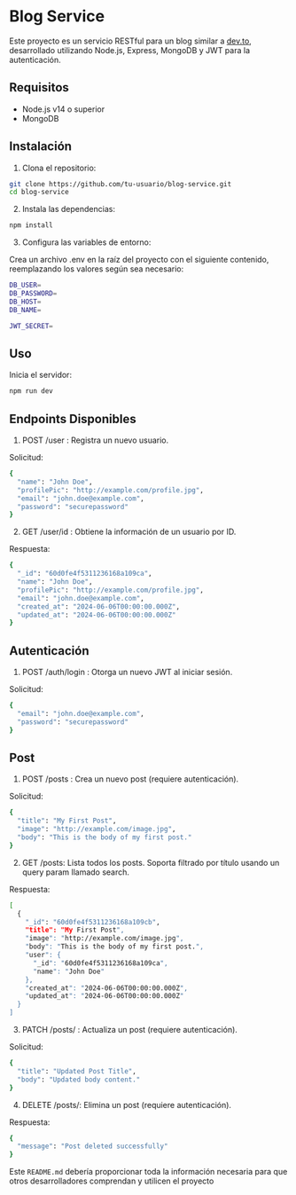# Blog Service

Este proyecto es un servicio RESTful para un blog similar a [dev.to](http://dev.to), desarrollado utilizando Node.js, Express, MongoDB y JWT para la autenticación.

## Requisitos

- Node.js v14 o superior
- MongoDB

## Instalación

1. Clona el repositorio:

```bash
git clone https://github.com/tu-usuario/blog-service.git
cd blog-service
```

2. Instala las dependencias:

```bash
npm install
```

3. Configura las variables de entorno:

Crea un archivo .env en la raíz del proyecto con el siguiente contenido, reemplazando los valores según sea necesario:

```bash
DB_USER=
DB_PASSWORD=
DB_HOST=
DB_NAME=

JWT_SECRET=
```

## Uso

Inicia el servidor:

```bash
npm run dev
```

## Endpoints Disponibles

1. POST /user : Registra un nuevo usuario.

Solicitud:

```bash
{
  "name": "John Doe",
  "profilePic": "http://example.com/profile.jpg",
  "email": "john.doe@example.com",
  "password": "securepassword"
}
```

2. GET /user/id : Obtiene la información de un usuario por ID.

Respuesta:

```bash
{
  "_id": "60d0fe4f5311236168a109ca",
  "name": "John Doe",
  "profilePic": "http://example.com/profile.jpg",
  "email": "john.doe@example.com",
  "created_at": "2024-06-06T00:00:00.000Z",
  "updated_at": "2024-06-06T00:00:00.000Z"
}
```

## Autenticación

1. POST /auth/login : Otorga un nuevo JWT al iniciar sesión.

Solicitud:

```bash
{
  "email": "john.doe@example.com",
  "password": "securepassword"
}
```

## Post

1. POST /posts : Crea un nuevo post (requiere autenticación).

Solicitud:

```bash
{
  "title": "My First Post",
  "image": "http://example.com/image.jpg",
  "body": "This is the body of my first post."
}
```

2. GET /posts: Lista todos los posts. Soporta filtrado por título usando un query param llamado search.

Respuesta:

```bash
[
  {
    "_id": "60d0fe4f5311236168a109cb",
    "title": "My First Post",
    "image": "http://example.com/image.jpg",
    "body": "This is the body of my first post.",
    "user": {
      "_id": "60d0fe4f5311236168a109ca",
      "name": "John Doe"
    },
    "created_at": "2024-06-06T00:00:00.000Z",
    "updated_at": "2024-06-06T00:00:00.000Z"
  }
]
```

3. PATCH /posts/ : Actualiza un post (requiere autenticación).

Solicitud:

```bash
{
  "title": "Updated Post Title",
  "body": "Updated body content."
}
```

4. DELETE /posts/: Elimina un post (requiere autenticación).

Respuesta:

```bash
{
  "message": "Post deleted successfully"
}
```

Este `README.md` debería proporcionar toda la información necesaria para que otros desarrolladores comprendan y utilicen el proyecto

